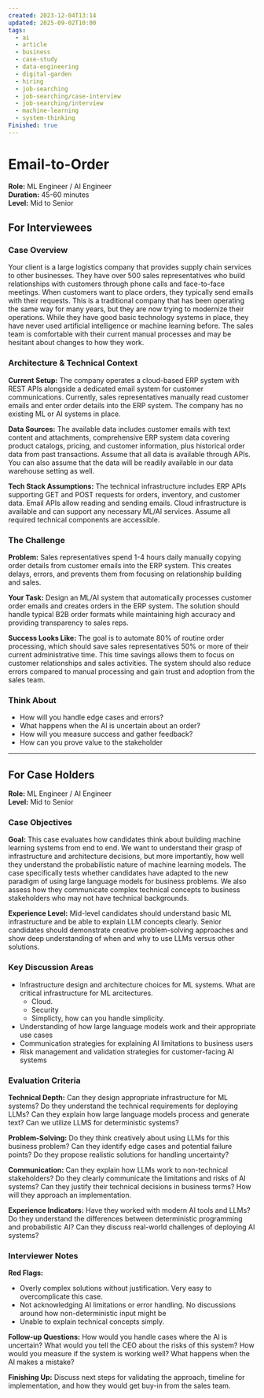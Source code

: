 ```yaml
---
created: 2023-12-04T13:14
updated: 2025-09-02T10:00
tags:
  - ai
  - article
  - business
  - case-study
  - data-engineering
  - digital-garden
  - hiring
  - job-searching
  - job-searching/case-interview
  - job-searching/interview
  - machine-learning
  - system-thinking
Finished: true
---
```


# Email-to-Order

**Role:** ML Engineer / AI Engineer  
**Duration:** 45-60 minutes  
**Level:** Mid to Senior

## For Interviewees

### Case Overview

Your client is a large logistics company that provides supply chain services to other businesses. They have over 500 sales representatives who build relationships with customers through phone calls and face-to-face meetings. When customers want to place orders, they typically send emails with their requests. This is a traditional company that has been operating the same way for many years, but they are now trying to modernize their operations. While they have good basic technology systems in place, they have never used artificial intelligence or machine learning before. The sales team is comfortable with their current manual processes and may be hesitant about changes to how they work.

### Architecture & Technical Context

**Current Setup:** The company operates a cloud-based ERP system with REST APIs alongside a dedicated email system for customer communications. Currently, sales representatives manually read customer emails and enter order details into the ERP system. The company has no existing ML or AI systems in place.

**Data Sources:** The available data includes customer emails with text content and attachments, comprehensive ERP system data covering product catalogs, pricing, and customer information, plus historical order data from past transactions. Assume that all data is available through APIs. You can also assume that the data will be readily available in our data warehouse setting as well.

**Tech Stack Assumptions:** The technical infrastructure includes ERP APIs supporting GET and POST requests for orders, inventory, and customer data. Email APIs allow reading and sending emails. Cloud infrastructure is available and can support any necessary ML/AI services. Assume all required technical components are accessible.

### The Challenge

**Problem:** Sales representatives spend 1-4 hours daily manually copying order details from customer emails into the ERP system. This creates delays, errors, and prevents them from focusing on relationship building and sales.

**Your Task:** Design an ML/AI system that automatically processes customer order emails and creates orders in the ERP system. The solution should handle typical B2B order formats while maintaining high accuracy and providing transparency to sales reps.

**Success Looks Like:** The goal is to automate 80% of routine order processing, which should save sales representatives 50% or more of their current administrative time. This time savings allows them to focus on customer relationships and sales activities. The system should also reduce errors compared to manual processing and gain trust and adoption from the sales team.

### Think About
- How will you handle edge cases and errors?
- What happens when the AI is uncertain about an order?
- How will you measure success and gather feedback?
- How can you prove value to the stakeholder

---
## For Case Holders

**Role:** ML Engineer / AI Engineer  
**Level:** Mid to Senior

### Case Objectives

**Goal:** This case evaluates how candidates think about building machine learning systems from end to end. We want to understand their grasp of infrastructure and architecture decisions, but more importantly, how well they understand the probabilistic nature of machine learning models. The case specifically tests whether candidates have adapted to the new paradigm of using large language models for business problems. We also assess how they communicate complex technical concepts to business stakeholders who may not have technical backgrounds.

**Experience Level:** Mid-level candidates should understand basic ML infrastructure and be able to explain LLM concepts clearly. Senior candidates should demonstrate creative problem-solving approaches and show deep understanding of when and why to use LLMs versus other solutions. 

### Key Discussion Areas

- Infrastructure design and architecture choices for ML systems. What are critical infrastructure for ML arcitectures. 
	- Cloud. 
	- Security 
	- Simplicty, how can you handle simplicity. 
- Understanding of how large language models work and their appropriate use cases
- Communication strategies for explaining AI limitations to business users
- Risk management and validation strategies for customer-facing AI systems

### Evaluation Criteria
**Technical Depth:** Can they design appropriate infrastructure for ML systems? Do they understand the technical requirements for deploying LLMs? Can they explain how large language models process and generate text? Can we utilize LLMS for deterministic systems? 

**Problem-Solving:** Do they think creatively about using LLMs for this business problem? Can they identify edge cases and potential failure points? Do they propose realistic solutions for handling uncertainty?

**Communication:** Can they explain how LLMs work to non-technical stakeholders? Do they clearly communicate the limitations and risks of AI systems? Can they justify their technical decisions in business terms? How will they approach an implementation.

**Experience Indicators:** Have they worked with modern AI tools and LLMs? Do they understand the differences between deterministic programming and probabilistic AI? Can they discuss real-world challenges of deploying AI systems?

### Interviewer Notes

**Red Flags:** 
- Overly complex solutions without justification. Very easy to overcomplicate this case. 
- Not acknowledging AI limitations or error handling. No discussions around how non-deterministic input might be 
- Unable to explain technical concepts simply.

**Follow-up Questions:** How would you handle cases where the AI is uncertain? What would you tell the CEO about the risks of this system? How would you measure if the system is working well? What happens when the AI makes a mistake?

**Finishing Up:** Discuss next steps for validating the approach, timeline for implementation, and how they would get buy-in from the sales team.
